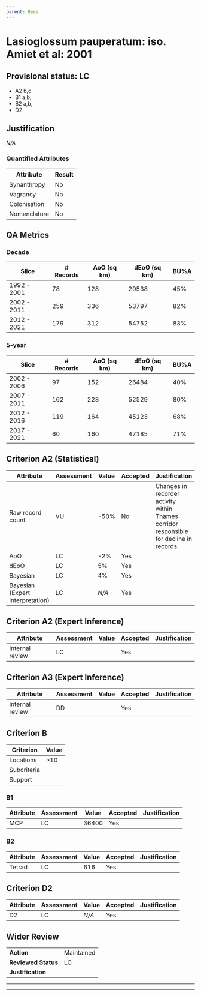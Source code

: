 ```yaml
---
parent: Bees
---
```

# Lasioglossum pauperatum: iso. Amiet et al: 2001
## Provisional status: LC
- A2 b,c
- B1 a,b, 
- B2 a,b, 
- D2

## Justification
*N/A*
### Quantified Attributes
|Attribute|Result|
|---|---|
|Synanthropy|No|
|Vagrancy|No|
|Colonisation|No|
|Nomenclature|No|
## QA Metrics
### Decade
| Slice | # Records | AoO (sq km) | dEoO (sq km) |BU%A |
|---|---|---|---|---|
|1992 - 2001|78|128|29538|45%|
|2002 - 2011|259|336|53797|82%|
|2012 - 2021|179|312|54752|83%|
### 5-year
| Slice | # Records | AoO (sq km) | dEoO (sq km) |BU%A |
|---|---|---|---|---|
|2002 - 2006|97|152|26484|40%|
|2007 - 2011|162|228|52529|80%|
|2012 - 2016|119|164|45123|68%|
|2017 - 2021|60|160|47185|71%|
## Criterion A2 (Statistical)
|Attribute|Assessment|Value|Accepted|Justification
|---|---|---|---|---|
|Raw record count|VU|-50%|No|Changes in recorder activity within Thames corridor responsible for decline in records.|
|AoO|LC|-2%|Yes||
|dEoO|LC|5%|Yes||
|Bayesian|LC|4%|Yes||
|Bayesian (Expert interpretation)|LC|*N/A*|Yes||
## Criterion A2 (Expert Inference)
|Attribute|Assessment|Value|Accepted|Justification
|---|---|---|---|---|
|Internal review|LC||Yes||
## Criterion A3 (Expert Inference)
|Attribute|Assessment|Value|Accepted|Justification
|---|---|---|---|---|
|Internal review|DD||Yes||
## Criterion B
|Criterion| Value|
|---|---|
|Locations|>10|
|Subcriteria||
|Support||
### B1
|Attribute|Assessment|Value|Accepted|Justification
|---|---|---|---|---|
|MCP|LC|36400|Yes||
### B2
|Attribute|Assessment|Value|Accepted|Justification
|---|---|---|---|---|
|Tetrad|LC|616|Yes||
## Criterion D2
|Attribute|Assessment|Value|Accepted|Justification
|---|---|---|---|---|
|D2|LC|*N/A*|Yes||
## Wider Review
|  |  |
|---|---|
|**Action**|Maintained|
|**Reviewed Status**|LC|
|**Justification**||
---
 ---
 <br><br>
 
